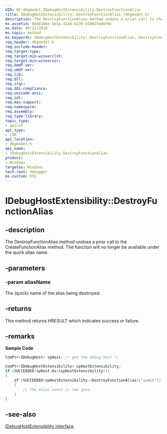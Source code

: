 ```yaml
---
UID: NF:dbgmodel.IDebugHostExtensibility.DestroyFunctionAlias
title: IDebugHostExtensibility::DestroyFunctionAlias (dbgmodel.h)
description: The DestroyFunctionAlias method undoes a prior call to the CreateFunctionAlias method. 
ms.assetid: 804810be-bb3a-41e8-b239-919625eb6f0c
ms.date: 09/12/2018
ms.topic: method
ms.keywords: IDebugHostExtensibility::DestroyFunctionAlias, DestroyFunctionAlias, IDebugHostExtensibility.DestroyFunctionAlias, IDebugHostExtensibility::DestroyFunctionAlias, IDebugHostExtensibility.DestroyFunctionAlias
req.header: dbgmodel.h
req.include-header:
req.target-type:
req.target-min-winverclnt:
req.target-min-winversvr:
req.kmdf-ver:
req.umdf-ver:
req.lib:
req.dll:
req.irql: 
req.ddi-compliance:
req.unicode-ansi:
req.idl:
req.max-support:
req.namespace:
req.assembly:
req.type-library: 
topic_type: 
- apiref
api_type: 
- COM
api_location: 
- dbgmodel.h
api_name: 
- IDebugHostExtensibility.DestroyFunctionAlias
product:
- Windows
targetos: Windows
tech.root: debugger
ms.custom: RS5
---
```


# IDebugHostExtensibility::DestroyFunctionAlias


## -description

The DestroyFunctionAlias method undoes a prior call to the CreateFunctionAlias method. The function will no longer be available under the quick alias name. 

## -parameters

### -param aliasName
The (quick) name of the alias being destroyed.

## -returns
This method returns HRESULT which indicates success or failure.

## -remarks
**Sample Code**

```cpp
ComPtr<IDebugHost> spHost; /* get the debug host */

ComPtr<IDebugHostExtensibility> spHostExtensibility;
if (SUCCEEDED(spHost.As(&spHostExtensibility)))
{
    if (SUCCEEDED(spHostExtensibility->DestroyFunctionAlias(L"sumit")))
    {
        // The alias sumit is now gone.
    }
}
```

## -see-also

[IDebugHostExtensibility interface](nn-dbgmodel-idebughostextensibility.md)

